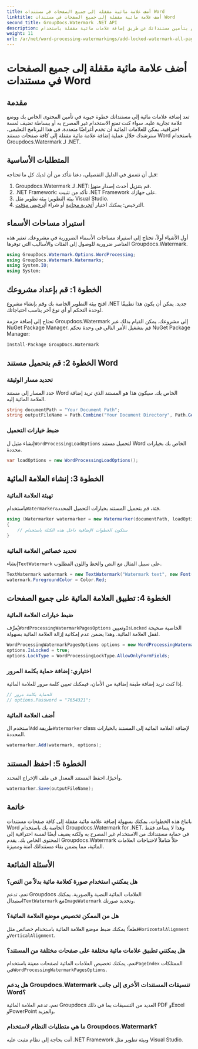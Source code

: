```yaml
---
title: أضف علامة مائية مقفلة إلى جميع الصفحات في مستندات Word
linktitle: أضف علامة مائية مقفلة إلى جميع الصفحات في مستندات Word
second_title: GroupDocs.Watermark .NET API
description: قم بتأمين مستنداتك عن طريق إضافة علامات مائية مقفلة باستخدام Groupdocs.Watermark لـ .NET. اتبع دليلنا خطوة بخطوة لسهولة التنفيذ.
weight: 11
url: /ar/net/word-processing-watermarkings/add-locked-watermark-all-pages-word-docs/
---
```


# أضف علامة مائية مقفلة إلى جميع الصفحات في مستندات Word

## مقدمة
تعد إضافة علامات مائية إلى مستنداتك خطوة حيوية في تأمين المحتوى الخاص بك ووضع علامة تجارية عليه. سواء كنت تمنع الاستخدام غير المصرح به أو ببساطة تضيف لمسة احترافية، يمكن للعلامات المائية أن تخدم أغراضًا متعددة. في هذا البرنامج التعليمي، سنرشدك خلال عملية إضافة علامة مائية مقفلة إلى كافة صفحات مستند Word باستخدام Groupdocs.Watermark لـ .NET.
## المتطلبات الأساسية
قبل أن نتعمق في الدليل التفصيلي، دعنا نتأكد من أن لديك كل ما تحتاجه:
1. Groupdocs.Watermark لـ .NET: قم بتنزيل أحدث إصدار من[هنا](https://releases.groupdocs.com/Watermark/net/).
2. .NET Framework: تأكد من تثبيت .NET Framework على جهازك.
3. بيئة التطوير: بيئة تطوير مثل Visual Studio.
4.  الترخيص: يمكنك اختيار أ[تجربة مجانية](https://releases.groupdocs.com/) أو شراء أ[ترخيص مؤقت](https://purchase.groupdocs.com/temporary-license/).
## استيراد مساحات الأسماء
أول الأشياء أولاً، تحتاج إلى استيراد مساحات الأسماء الضرورية في مشروعك. تعتبر هذه العناصر ضرورية للوصول إلى الفئات والأساليب التي توفرها Groupdocs.Watermark.
```csharp
using GroupDocs.Watermark.Options.WordProcessing;
using GroupDocs.Watermark.Watermarks;
using System.IO;
using System;
```
## الخطوة 1: قم بإعداد مشروعك

افتح بيئة التطوير الخاصة بك وقم بإنشاء مشروع .NET جديد. يمكن أن يكون هذا تطبيقًا لوحدة التحكم أو أي نوع آخر يناسب احتياجاتك.

تحتاج إلى إضافة حزمة Groupdocs.Watermark إلى مشروعك. يمكن القيام بذلك عبر NuGet Package Manager. قم بتشغيل الأمر التالي في وحدة تحكم NuGet Package Manager:
```sh
Install-Package GroupDocs.Watermark
```
## الخطوة 2: قم بتحميل مستند Word
### تحديد مسار الوثيقة
حدد المسار إلى مستند Word الخاص بك. سيكون هذا هو المستند الذي تريد إضافة العلامة المائية إليه.
```csharp
string documentPath = "Your Document Path";
string outputFileName = Path.Combine("Your Document Directory", Path.GetFileName(documentPath));
```
### ضبط خيارات التحميل
 إنشاء مثيل ل`WordProcessingLoadOptions` لتحميل مستند Word الخاص بك بخيارات محددة.
```csharp
var loadOptions = new WordProcessingLoadOptions();
```
## الخطوة 3: إنشاء العلامة المائية
### تهيئة العلامة المائية
 باستخدام`Watermarker`فئة، قم بتحميل المستند بخيارات التحميل المحددة.
```csharp
using (Watermarker watermarker = new Watermarker(documentPath, loadOptions))
{
    // ستكون الخطوات الإضافية داخل هذه الكتلة باستخدام
}
```
### تحديد خصائص العلامة المائية
 إنشاء`TextWatermark` على سبيل المثال مع النص والخط واللون المطلوب.
```csharp
TextWatermark watermark = new TextWatermark("Watermark text", new Font("Arial", 19));
watermark.ForegroundColor = Color.Red;
```
## الخطوة 4: تطبيق العلامة المائية على جميع الصفحات
### ضبط خيارات العلامة المائية
 يُعرِّف`WordProcessingWatermarkPagesOptions` وتعيين`IsLocked` الخاصية صحيحة لقفل العلامة المائية. وهذا يضمن عدم إمكانية إزالة العلامة المائية بسهولة.
```csharp
WordProcessingWatermarkPagesOptions options = new WordProcessingWatermarkPagesOptions();
options.IsLocked = true;
options.LockType = WordProcessingLockType.AllowOnlyFormFields;
```
### اختياري: إضافة حماية بكلمة المرور
إذا كنت تريد إضافة طبقة إضافية من الأمان، فيمكنك تعيين كلمة مرور للعلامة المائية.
```csharp
// للحماية بكلمة مرور
// options.Password = "7654321";
```
### أضف العلامة المائية
 استخدم ال`Add` طريقة`Watermarker` class لإضافة العلامة المائية إلى المستند بالخيارات المحددة.
```csharp
watermarker.Add(watermark, options);
```
## الخطوة 5: احفظ المستند
وأخيرًا، احفظ المستند المعدل في ملف الإخراج المحدد.
```csharp
watermarker.Save(outputFileName);
```

## خاتمة
باتباع هذه الخطوات، يمكنك بسهولة إضافة علامة مائية مقفلة إلى كافة صفحات مستندات Word الخاصة بك باستخدام Groupdocs.Watermark for .NET. وهذا لا يساعد فقط في حماية مستنداتك من الاستخدام غير المصرح به ولكنه يضيف أيضًا لمسة احترافية إلى المحتوى الخاص بك. يقدم Groupdocs.Watermark حلاً شاملاً لاحتياجات العلامات المائية، مما يضمن بقاء مستنداتك آمنة ومميزة.
## الأسئلة الشائعة
### هل يمكنني استخدام صورة كعلامة مائية بدلاً من النص؟
 نعم، تدعم Groupdocs العلامات المائية النصية والصورية. يمكنك استبدال`TextWatermark` مع`ImageWatermark` وتحديد صورتك.
### هل من الممكن تخصيص موضع العلامة المائية؟
 قطعاً! يمكنك ضبط موضع العلامة المائية باستخدام خصائص مثل`HorizontalAlignment` و`VerticalAlignment`.
### هل يمكنني تطبيق علامات مائية مختلفة على صفحات مختلفة من المستند؟
 نعم، يمكنك تخصيص العلامات المائية لصفحات معينة باستخدام`PageIndex` الممتلكات في`WordProcessingWatermarkPagesOptions`.
### هل يدعم Groupdocs.Watermark تنسيقات المستندات الأخرى إلى جانب Word؟
نعم، تدعم العلامة المائية Groupdocs العديد من التنسيقات بما في ذلك PDF وExcel وPowerPoint والمزيد.
### ما هي متطلبات النظام لاستخدام Groupdocs.Watermark؟
أنت بحاجة إلى نظام مثبت عليه .NET Framework وبيئة تطوير مثل Visual Studio.